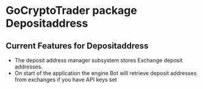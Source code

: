 # GoCryptoTrader package Depositaddress

## Current Features for Depositaddress
+ The deposit address manager subsystem stores Exchange deposit addresses.
+ On start of the application the engine Bot will retrieve deposit addresses from exchanges if you have API keys set

